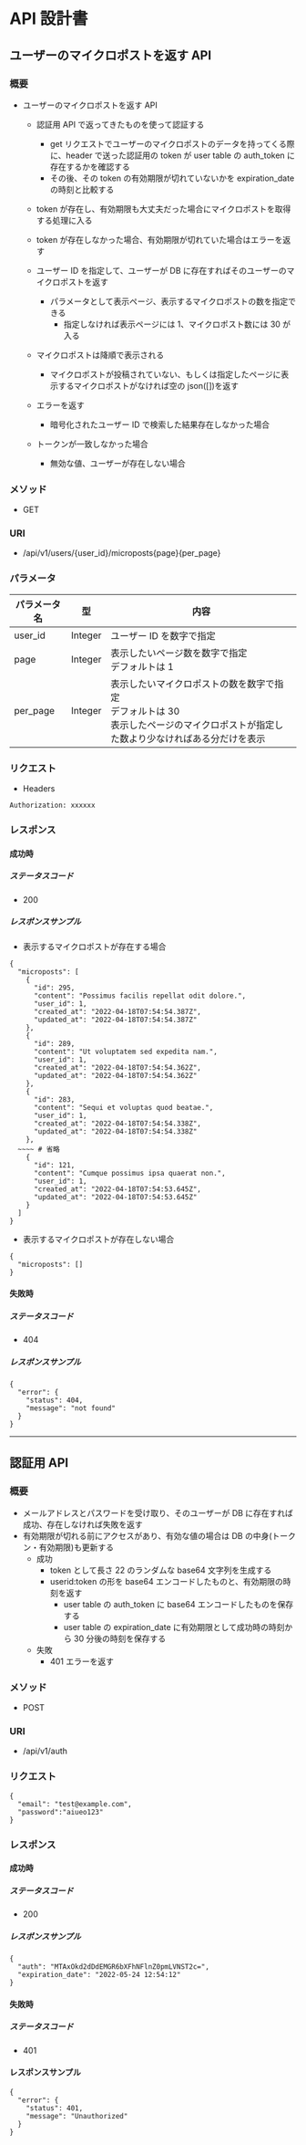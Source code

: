 # API 設計書

## ユーザーのマイクロポストを返す API
### 概要

- ユーザーのマイクロポストを返す API

  - 認証用 API で返ってきたものを使って認証する
    - get リクエストでユーザーのマイクロポストのデータを持ってくる際に、header で送った認証用の token が user table の auth_token に存在するかを確認する
    - その後、その token の有効期限が切れていないかを expiration_date の時刻と比較する
  - token が存在し、有効期限も大丈夫だった場合にマイクロポストを取得する処理に入る
  - token が存在しなかった場合、有効期限が切れていた場合はエラーを返す

  - ユーザー ID を指定して、ユーザーが DB に存在すればそのユーザーのマイクロポストを返す
    - パラメータとして表示ページ、表示するマイクロポストの数を指定できる
      - 指定しなければ表示ページには 1、マイクロポスト数には 30 が入る
  - マイクロポストは降順で表示される
    - マイクロポストが投稿されていない、もしくは指定したページに表示するマイクロポストがなければ空の json([])を返す
  - エラーを返す
    - 暗号化されたユーザー ID で検索した結果存在しなかった場合
  - トークンが一致しなかった場合
    - 無効な値、ユーザーが存在しない場合

### メソッド

- GET

### URI

- /api/v1/users/{user_id}/microposts{page}{per_page}

### パラメータ

| パラメータ名 | 型      | 内容                                                                                                                                    |
| ------------ | ------- | --------------------------------------------------------------------------------------------------------------------------------------- |
| user_id      | Integer | ユーザー ID を数字で指定                                                                                                                |
| page         | Integer | 表示したいページ数を数字で指定<br>デフォルトは 1                                                                                        |
| per_page     | Integer | 表示したいマイクロポストの数を数字で指定<br>デフォルトは 30<br>表示したページのマイクロポストが指定した数より少なければある分だけを表示 |

### リクエスト

- Headers

```
Authorization: xxxxxx
```

### レスポンス

#### 成功時

##### ステータスコード

- 200

##### レスポンスサンプル

- 表示するマイクロポストが存在する場合

```
{
  "microposts": [
    {
      "id": 295,
      "content": "Possimus facilis repellat odit dolore.",
      "user_id": 1,
      "created_at": "2022-04-18T07:54:54.387Z",
      "updated_at": "2022-04-18T07:54:54.387Z"
    },
    {
      "id": 289,
      "content": "Ut voluptatem sed expedita nam.",
      "user_id": 1,
      "created_at": "2022-04-18T07:54:54.362Z",
      "updated_at": "2022-04-18T07:54:54.362Z"
    },
    {
      "id": 283,
      "content": "Sequi et voluptas quod beatae.",
      "user_id": 1,
      "created_at": "2022-04-18T07:54:54.338Z",
      "updated_at": "2022-04-18T07:54:54.338Z"
    },
  ~~~~ # 省略
    {
      "id": 121,
      "content": "Cumque possimus ipsa quaerat non.",
      "user_id": 1,
      "created_at": "2022-04-18T07:54:53.645Z",
      "updated_at": "2022-04-18T07:54:53.645Z"
    }
  ]
}
```

- 表示するマイクロポストが存在しない場合

```
{
  "microposts": []
}
```

#### 失敗時

##### ステータスコード

- 404

##### レスポンスサンプル

```
{
  "error": {
    "status": 404,
    "message": "not found"
  }
}
```

---

## 認証用 API

### 概要

- メールアドレスとパスワードを受け取り、そのユーザーが DB に存在すれば成功、存在しなければ失敗を返す
- 有効期限が切れる前にアクセスがあり、有効な値の場合は DB の中身(トークン・有効期限)も更新する
  - 成功
    - token として長さ 22 のランダムな base64 文字列を生成する
    - userid:token の形を base64 エンコードしたものと、有効期限の時刻を返す
      - user table の auth_token に base64 エンコードしたものを保存する
      - user table の expiration_date に有効期限として成功時の時刻から 30 分後の時刻を保存する
  - 失敗
    - 401 エラーを返す

### メソッド

- POST

### URI

- /api/v1/auth

### リクエスト

```
{
  "email": "test@example.com",
  "password":"aiueo123"
}
```

### レスポンス

#### 成功時

##### ステータスコード

- 200

##### レスポンスサンプル

```
{
  "auth": "MTAxOkd2dDdEMGR6bXFhNFlnZ0pmLVNST2c=",
  "expiration_date": "2022-05-24 12:54:12"
}
```

#### 失敗時

##### ステータスコード

- 401

#### レスポンスサンプル

```
{
  "error": {
    "status": 401,
    "message": "Unauthorized"
  }
}
```
